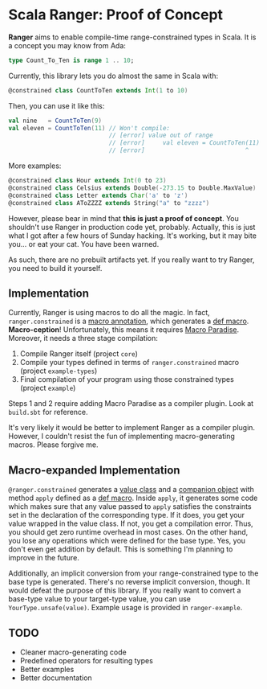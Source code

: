 # Scala Ranger: Proof of Concept

**Ranger** aims to enable compile-time range-constrained types in Scala. It is a concept you may know from Ada:

```Ada
type Count_To_Ten is range 1 .. 10;
```

Currently, this library lets you do almost the same in Scala with:

```Scala
@constrained class CountToTen extends Int(1 to 10)
```

Then, you can use it like this:

```Scala
val nine   = CountToTen(9)
val eleven = CountToTen(11) // Won't compile:
                            // [error] value out of range
                            // [error]     val eleven = CountToTen(11)
                            // [error]                            ^
```

More examples:

```Scala
@constrained class Hour extends Int(0 to 23)
@constrained class Celsius extends Double(-273.15 to Double.MaxValue)
@constrained class Letter extends Char('a' to 'z')
@constrained class AToZZZZ extends String("a" to "zzzz")
```

However, please bear in mind that **this is just a proof of concept**. You shouldn't use Ranger in production code yet, probably. Actually, this is just what I got after a few hours of Sunday hacking. It's working, but it may bite you... or eat your cat. You have been warned.

As such, there are no prebuilt artifacts yet. If you really want to try Ranger, you need to build it yourself.

## Implementation

Currently, Ranger is using macros to do all the magic. In fact, `ranger.constrained` is a [macro annotation](http://docs.scala-lang.org/overviews/macros/annotations.html), which generates a [def macro](http://docs.scala-lang.org/overviews/macros/overview). **Macro-ception**! Unfortunately, this means it requires [Macro Paradise](http://docs.scala-lang.org/overviews/macros/paradise.html). Moreover, it needs a three stage compilation:

 1. Compile Ranger itself (project `core`)
 2. Compile your types defined in terms of `ranger.constrained` macro (project `example-types`)
 3. Final compilation of your program using those constrained types (project `example`)

Steps 1 and 2 require adding Macro Paradise as a compiler plugin. Look at `build.sbt` for reference.

It's very likely it would be better to implement Ranger as a compiler plugin. However, I couldn't resist the fun of implementing macro-generating macros. Please forgive me.

## Macro-expanded Implementation

`@ranger.constrained` generates a [value class](http://docs.scala-lang.org/overviews/core/value-classes.html) and a [companion object](http://docs.scala-lang.org/tutorials/tour/singleton-objects.html) with method `apply` defined as a [def macro](http://docs.scala-lang.org/overviews/macros/overview). Inside `apply`, it generates some code which makes sure that any value passed to `apply` satisfies the constraints set in the declaration of the corresponding type. If it does, you get your value wrapped in the value class. If not, you get a compilation error. Thus, you should get zero runtime overhead in most cases. On the other hand, you lose any operations which were defined for the base type. Yes, you don't even get addition by default. This is something I'm planning to improve in the future.

Additionally, an implicit conversion from your range-constrained type to the base type is generated. There's no reverse implicit conversion, though. It would defeat the purpose of this library. If you really want to convert a base-type value to your target-type value, you can use `YourType.unsafe(value)`. Example usage is provided in `ranger-example`.

## TODO

 - Cleaner macro-generating code
 - Predefined operators for resulting types
 - Better examples
 - Better documentation
